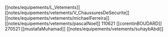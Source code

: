 [[notes/equipements/L_Vetements]] [[notes/equipements/vetements/V_ChaussuresDeSecurite]] [[notes/equipements/vetements/michaelFerreira]]
[[notes/equipements/vetements/pascalNoel]]
110621 [[corentinBOUDARD]]
270521 [[mustafaMuhamad]] 
[[notes/equipements/vetements/suhaybAbdi]]